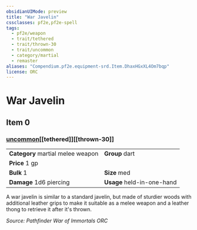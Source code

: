 ```yaml
---
obsidianUIMode: preview
title: "War Javelin"
cssclasses: pf2e,pf2e-spell
tags:
  - pf2e/weapon
  - trait/tethered
  - trait/thrown-30
  - trait/uncommon
  - category/martial
  - remaster
aliases: "Compendium.pf2e.equipment-srd.Item.DhaxHGxXL4Om7bqp"
license: ORC
---
```

# War Javelin
## Item 0
### [uncommon](uncommon "Uncommon Rarity Trait")[[tethered]][[thrown-30]]

|  |  |
| -- | -- |
| **Category** martial melee weapon | **Group** dart |
| **Price** 1 gp |  |
| **Bulk** 1 | **Size** med |
| **Damage** 1d6 piercing  | **Usage** held-in-one-hand |



A war javelin is similar to a standard javelin, but made of sturdier woods with additional leather grips to make it suitable as a melee weapon and a leather thong to retrieve it after it's thrown.

*Source: Pathfinder War of Immortals*
*ORC*